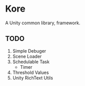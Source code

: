 # Kore
A Unity common library, framework.

## TODO

1. Simple Debuger
2. Scene Loader
3. Schedulable Task
   - Timer
4. Threshold Values
5. Unity RichText Utils
